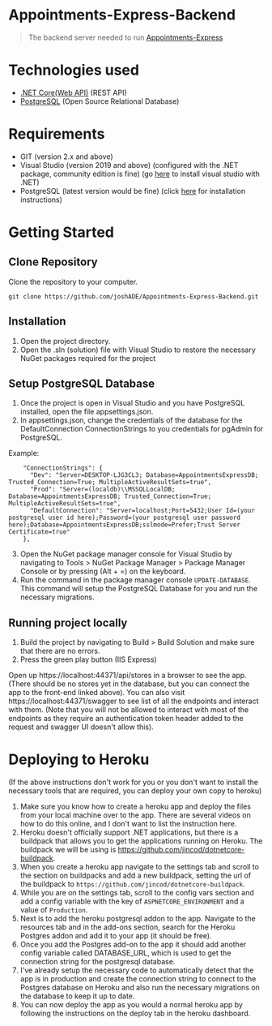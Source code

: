 # Appointments-Express-Backend
> The backend server needed to run [Appointments-Express](https://github.com/joshADE/appointments-express-frontend)


# Technologies used
* [.NET Core(Web API)](https://dotnet.microsoft.com/apps/aspnet/apis) (REST API)
* [PostgreSQL](https://www.postgresql.org/) (Open Source Relational Database)

# Requirements

* GIT (version 2.x and above)
* Visual Studio (version 2019 and above) (configured with the .NET package, community edition is fine) (go [here](https://visualstudio.microsoft.com/vs/features/net-development/) to install visual studio with .NET)
* PostgreSQL (latest version would be fine) (click [here](https://www.postgresqltutorial.com/install-postgresql/) for installation instructions)

# Getting Started

## Clone Repository

Clone the repository to your computer.

```
git clone https://github.com/joshADE/Appointments-Express-Backend.git
```

## Installation

1. Open the project directory.
2. Open the .sln (solution) file with Visual Studio to restore the necessary NuGet packages required for the project

## Setup PostgreSQL Database

1. Once the project is open in Visual Studio and you have PostgreSQL installed, open the file appsettings.json.
2. In appsettings.json, change the credentials of the database for the DefaultConnection ConnectionStrings to you credentials for pgAdmin for PostgreSQL. 

Example:
```
    "ConnectionStrings": {
      "Dev": "Server=DESKTOP-LJG3CL3; Database=AppointmentsExpressDB; Trusted_Connection=True; MultipleActiveResultSets=true",
      "Prod": "Server=(localdb)\\MSSQLLocalDB; Database=AppointmentsExpressDB; Trusted_Connection=True; MultipleActiveResultSets=true",
      "DefaultConnection": "Server=localhost;Port=5432;User Id=(your postgresql user id here);Password=(your postgresql user password here);Database=AppointmentsExpressDB;sslmode=Prefer;Trust Server Certificate=true"
    },
```

3. Open the NuGet package manager console for Visual Studio by navigating to Tools > NuGet Package Manager > Package Manager Console or by pressing (Alt + =) on the keyboard.
4. Run the command in the package manager console `` UPDATE-DATABASE ``. This command will setup the PostgreSQL Database for you and run the necessary migrations.

## Running project locally

1. Build the project by navigating to Build > Build Solution and make sure that there are no errors.
2. Press the green play button (IIS Express)

Open up https://localhost:44371/api/stores in a browser to see the app. (There should be no stores yet in the database, but you can connect the app to the front-end linked above). You can also visit https://localhost:44371/swagger to see list of all the endpoints and interact with them. (Note that you will not be allowed to interact with most of the endpoints as they require an authentication token header added to the request and swagger UI doesn't allow this).

# Deploying to Heroku

(If the above instructions don't work for you or you don't want to install the necessary tools that are required, you can deploy your own copy to heroku)

1. Make sure you know how to create a heroku app and deploy the files from your local machine over to the app. There are several videos on how to do this online, and I don't want to list the instruction here.
2. Heroku doesn't officially support .NET applications, but there is a buildpack that allows you to get the applications running on Heroku. The buildpack we will be using is https://github.com/jincod/dotnetcore-buildpack.
3. When you create a heroku app navigate to the settings tab and scroll to the section on buildpacks and add a new buildpack, setting the url of the buildpack to `` https://github.com/jincod/dotnetcore-buildpack ``.
4. While you are on the settings tab, scroll to the config vars section and add a config variable with the key of `` ASPNETCORE_ENVIRONMENT `` and a value of `` Production ``.
5. Next is to add the heroku postgresql addon to the app. Navigate to the resources tab and in the add-ons section, search for the Heroku Postgres addon and add it to your app (it should be free).
6. Once you add the Postgres add-on to the app it should add another config variable called DATABASE_URL, which is used to get the connection string for the postgresql database.
7. I've already setup the necessary code to automatically detect that the app is in production and create the connection string to connect to the Postgres database on Heroku and also run the necessary migrations on the database to keep it up to date.
8. You can now deploy the app as you would a normal heroku app by following the instructions on the deploy tab in the heroku dashboard.



